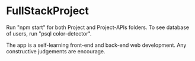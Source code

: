 # FullStackProject

Run "npm start" for both Project and Project-APIs folders. 
To see database of users, run "psql color-detector".

The app is a self-learning front-end and back-end web development. 
Any constructive judgements are encourage. 
